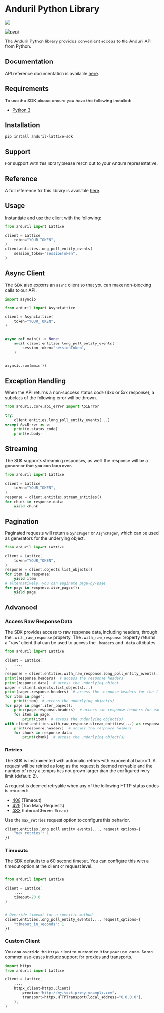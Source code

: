 # Anduril Python Library

![](https://www.anduril.com/lattice-sdk/)

[![pypi](https://img.shields.io/pypi/v/anduril-lattice-sdk)](https://pypi.python.org/pypi/anduril-lattice-sdk)

The Anduril Python library provides convenient access to the Anduril API from Python.

## Documentation

API reference documentation is available [here](https://developer.anduril.com/).

## Requirements

To use the SDK please ensure you have the following installed:

* [Python 3](https://www.python.org/doc/versions)

## Installation

```sh
pip install anduril-lattice-sdk
```

## Support

For support with this library please reach out to your Anduril representative.

## Reference

A full reference for this library is available [here](https://github.com/anduril/lattice-sdk-python/blob/HEAD/./reference.md).

## Usage

Instantiate and use the client with the following:

```python
from anduril import Lattice

client = Lattice(
    token="YOUR_TOKEN",
)
client.entities.long_poll_entity_events(
    session_token="sessionToken",
)
```

## Async Client

The SDK also exports an `async` client so that you can make non-blocking calls to our API.

```python
import asyncio

from anduril import AsyncLattice

client = AsyncLattice(
    token="YOUR_TOKEN",
)


async def main() -> None:
    await client.entities.long_poll_entity_events(
        session_token="sessionToken",
    )


asyncio.run(main())
```

## Exception Handling

When the API returns a non-success status code (4xx or 5xx response), a subclass of the following error
will be thrown.

```python
from anduril.core.api_error import ApiError

try:
    client.entities.long_poll_entity_events(...)
except ApiError as e:
    print(e.status_code)
    print(e.body)
```

## Streaming

The SDK supports streaming responses, as well, the response will be a generator that you can loop over.

```python
from anduril import Lattice

client = Lattice(
    token="YOUR_TOKEN",
)
response = client.entities.stream_entities()
for chunk in response.data:
    yield chunk
```

## Pagination

Paginated requests will return a `SyncPager` or `AsyncPager`, which can be used as generators for the underlying object.

```python
from anduril import Lattice

client = Lattice(
    token="YOUR_TOKEN",
)
response = client.objects.list_objects()
for item in response:
    yield item
# alternatively, you can paginate page-by-page
for page in response.iter_pages():
    yield page
```

## Advanced

### Access Raw Response Data

The SDK provides access to raw response data, including headers, through the `.with_raw_response` property.
The `.with_raw_response` property returns a "raw" client that can be used to access the `.headers` and `.data` attributes.

```python
from anduril import Lattice

client = Lattice(
    ...,
)
response = client.entities.with_raw_response.long_poll_entity_events(...)
print(response.headers)  # access the response headers
print(response.data)  # access the underlying object
pager = client.objects.list_objects(...)
print(pager.response.headers)  # access the response headers for the first page
for item in pager:
    print(item)  # access the underlying object(s)
for page in pager.iter_pages():
    print(page.response.headers)  # access the response headers for each page
    for item in page:
        print(item)  # access the underlying object(s)
with client.entities.with_raw_response.stream_entities(...) as response:
    print(response.headers)  # access the response headers
    for chunk in response.data:
        print(chunk)  # access the underlying object(s)
```

### Retries

The SDK is instrumented with automatic retries with exponential backoff. A request will be retried as long
as the request is deemed retryable and the number of retry attempts has not grown larger than the configured
retry limit (default: 2).

A request is deemed retryable when any of the following HTTP status codes is returned:

- [408](https://developer.mozilla.org/en-US/docs/Web/HTTP/Status/408) (Timeout)
- [429](https://developer.mozilla.org/en-US/docs/Web/HTTP/Status/429) (Too Many Requests)
- [5XX](https://developer.mozilla.org/en-US/docs/Web/HTTP/Status/500) (Internal Server Errors)

Use the `max_retries` request option to configure this behavior.

```python
client.entities.long_poll_entity_events(..., request_options={
    "max_retries": 1
})
```

### Timeouts

The SDK defaults to a 60 second timeout. You can configure this with a timeout option at the client or request level.

```python

from anduril import Lattice

client = Lattice(
    ...,
    timeout=20.0,
)


# Override timeout for a specific method
client.entities.long_poll_entity_events(..., request_options={
    "timeout_in_seconds": 1
})
```

### Custom Client

You can override the `httpx` client to customize it for your use-case. Some common use-cases include support for proxies
and transports.

```python
import httpx
from anduril import Lattice

client = Lattice(
    ...,
    httpx_client=httpx.Client(
        proxies="http://my.test.proxy.example.com",
        transport=httpx.HTTPTransport(local_address="0.0.0.0"),
    ),
)
```
